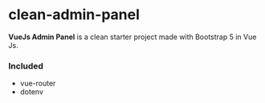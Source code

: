 # clean-admin-panel

**VueJs Admin Panel** is a clean starter project made with Bootstrap 5 in Vue Js.

### Included
* vue-router
* dotenv